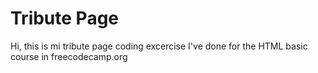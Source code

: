 # Tribute Page

Hi, this is mi tribute page coding excercise I've done for the HTML basic course in freecodecamp.org